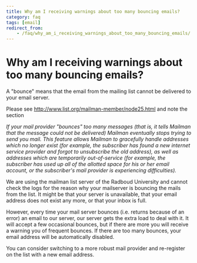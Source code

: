 ```yaml
---
title: Why am I receiving warnings about too many bouncing emails?
category: faq
tags: [email]
redirect_from:
    - /faq/why_am_i_receiving_warnings_about_too_many_bouncing_emails/
---
```


# Why am I receiving warnings about too many bouncing emails?

A "bounce" means that the email from the mailing list cannot be delivered to your email server.

Please see http://www.list.org/mailman-member/node25.html and note the section

_If your mail provider "bounces" too many messages (that is, it tells Mailman that the message could not be delivered) Mailman eventually stops trying to send you mail. This feature allows Mailman to gracefully handle addresses which no longer exist (for example, the subscriber has found a new internet service provider and forgot to unsubscribe the old address), as well as addresses which are temporarily out-of-service (for example, the subscriber has used up all of the allotted space for his or her email account, or the subscriber's mail provider is experiencing difficulties)._

We are using the mailman list server of the Radboud University and cannot check the logs for the reason why your mailserver is bouncing the mails from the list. It might be that your server is unavailable, that your email address does not exist any more, or that your inbox is full.

However, every time your mail server bounces (i.e. returns because of an error) an email to our server, our server gets the extra load to deal with it. It will accept a few occasional bounces, but if there are more you will receive a warning you of frequent bounces. If there are too many bounces, your email address will be automatically disabled.

You can consider switching to a more robust mail provider and re-register on the list with a new email address.
